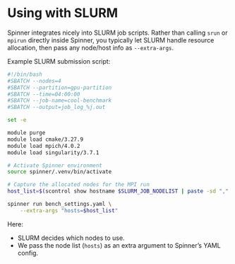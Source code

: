 # Using with SLURM

Spinner integrates nicely into SLURM job scripts. Rather than calling `srun` or `mpirun` directly inside Spinner, you typically let SLURM handle resource allocation, then pass any node/host info as `--extra-args`.

Example SLURM submission script:

```bash
#!/bin/bash
#SBATCH --nodes=4
#SBATCH --partition=gpu-partition
#SBATCH --time=04:00:00
#SBATCH --job-name=cool-benchmark
#SBATCH --output=job_log_%j.out

set -e

module purge
module load cmake/3.27.9
module load mpich/4.0.2
module load singularity/3.7.1

# Activate Spinner environment
source spinner/.venv/bin/activate

# Capture the allocated nodes for the MPI run
host_list=$(scontrol show hostname $SLURM_JOB_NODELIST | paste -sd "," -)

spinner run bench_settings.yaml \
    --extra-args "hosts=$host_list"
```

Here:

- SLURM decides which nodes to use.
- We pass the node list (`hosts`) as an extra argument to Spinner’s YAML config.
